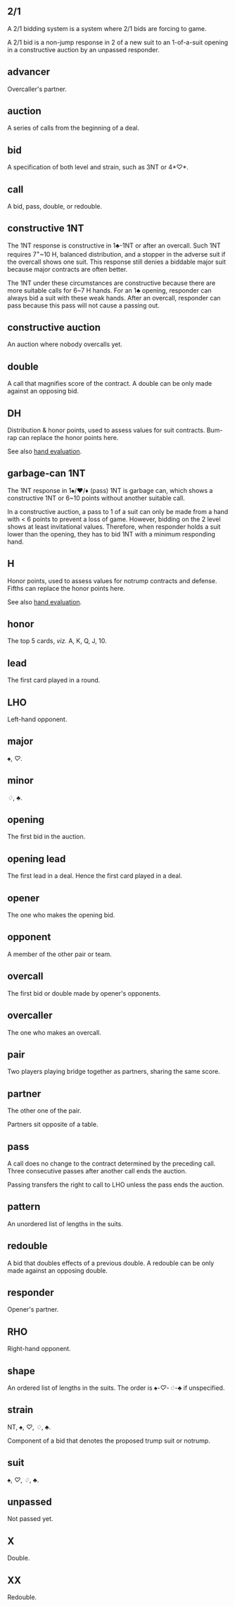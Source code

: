 2/1
---
A 2/1 bidding system is a system where 2/1 bids are forcing to game.

A 2/1 bid is a non-jump response in 2 of a new suit to an 1-of-a-suit opening
in a constructive auction by an unpassed responder.

advancer
--------
Overcaller's partner.

auction
-------
A series of calls from the beginning of a deal.

bid
---
A specification of both level and strain, such as 3NT or 4*♡*.

call
----
A bid, pass, double, or redouble.

constructive 1NT
----------------
The 1NT response is constructive in 1♣-1NT or after an overcall.  Such 1NT
requires 7<sup>+</sup>~10 H, balanced distribution, and a stopper in the
adverse suit if the overcall shows one suit.  This response still denies a
biddable major suit because major contracts are often better.

The 1NT under these circumstances are constructive because there are more
suitable calls for 6~7 H hands.  For an 1♣ opening, responder can always bid a
suit with these weak hands.  After an overcall, responder can pass because this
pass will not cause a passing out.

constructive auction
--------------------
An auction where nobody overcalls yet.

double
------
A call that magnifies score of the contract.  A double can be only made against
an opposing bid.

DH
---
Distribution & honor points, used to assess values for suit contracts.  Bum-rap
can replace the honor points here.

See also [hand evaluation][eval].

[eval]: evaluation.md

garbage-can 1NT
---------------
The 1NT response in 1♠/♥/♦ (pass) 1NT is garbage can, which shows a
constructive 1NT or 6~10 points without another suitable call.

In a constructive auction, a pass to 1 of a suit can only be made from a hand
with < 6 points to prevent a loss of game.  However, bidding on the 2 level
shows at least invitational values.  Therefore, when responder holds a suit
lower than the opening, they has to bid 1NT with a minimum responding hand.

H
---
Honor points, used to assess values for notrump contracts and defense.  Fifths
can replace the honor points here.

See also [hand evaluation][eval].

honor
-----
The top 5 cards, *viz.* A, K, Q, J, 10.

lead
----
The first card played in a round.

LHO
---
Left-hand opponent.

major
-----
♠, *♡*.

minor
-----
*♢*, ♣.

opening
-------
The first bid in the auction.

opening lead
------------
The first lead in a deal.  Hence the first card played in a deal.

opener
------
The one who makes the opening bid.

opponent
--------
A member of the other pair or team.

overcall
--------
The first bid or double made by opener's opponents.

overcaller
----------
The one who makes an overcall.

pair
----
Two players playing bridge together as partners, sharing the same score.

partner
-------
The other one of the pair.

Partners sit opposite of a table.

pass
----
A call does no change to the contract determined by the preceding call.  Three
consecutive passes after another call ends the auction.

Passing transfers the right to call to LHO unless the pass ends the auction.

pattern
-------
An unordered list of lengths in the suits.

redouble
--------
A bid that doubles effects of a previous double.  A redouble can be only made
against an opposing double.

responder
---------
Opener's partner.

RHO
---
Right-hand opponent.

shape
-----
An ordered list of lengths in the suits.  The order is ♠-*♡*-*♢*-♣ if
unspecified.

strain
------
NT, ♠, *♡*, *♢*, ♣.

Component of a bid that denotes the proposed trump suit or notrump.

suit
----
♠, *♡*, *♢*, ♣.

unpassed
--------
Not passed yet.

X
---
Double.

XX
---
Redouble.

<script>
(function(list)
{
	for (var k = list.length - 1; k >= 0; --k)
	{
		var element = list[k];

		switch (element.firstChild.nodeValue)
		{
			case "♥":
			case "♦":
				element.classList.add("redsuit");
		}
	}
})(document.getElementsByTagName("em"));
</script>
